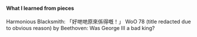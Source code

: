 #### What I learned from pieces
Harmonious Blacksmith: 「好哋哋原來係得嘅！」
WoO 78 (title redacted due to obvious reason) by Beethoven: Was George III a bad king?
